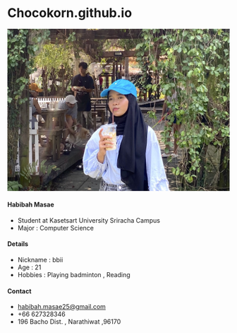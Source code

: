 # Chocokorn.github.io
![B.png](./bbii1.jpg) 
#### Habibah Masae
  - Student at Kasetsart University Sriracha Campus
  - Major : Computer Science

#### Details
  - Nickname : bbii
  - Age : 21
  - Hobbies : Playing badminton , Reading

#### Contact
  - habibah.masae25@gmail.com
  - +66 627328346
  - 196 Bacho Dist. , Narathiwat  ,96170



